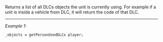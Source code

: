 Returns a list of all DLCs objects the unit is currently using. For example if a unit is inside a vehicle from DLC, it will return the code of that DLC.


---
*Example 1:*
```sqf
_objects = getPersonUsedDLCs player;
```